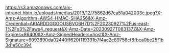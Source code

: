 https://s3.amazonaws.com/alx-intranet.hbtn.io/uploads/medias/2019/12/75862d67ca51a042003c.jpeg?X-Amz-Algorithm=AWS4-HMAC-SHA256&X-Amz-Credential=AKIARDDGGGOUSBVO6H7D%2F20230927%2Fus-east-1%2Fs3%2Faws4_request&X-Amz-Date=20230927T083137Z&X-Amz-Expires=86400&X-Amz-SignedHeaders=host&X-Amz-Signature=6093690da02440ff620f119391b7f4ac2c89756cf8fbca0be25f1b3d1e50c394
